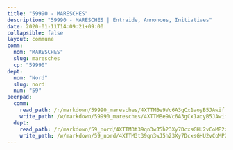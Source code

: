 ```yaml
---
title: "59990 - MARESCHES"
description: "59990 - MARESCHES | Entraide, Annonces, Initiatives"
date: 2020-01-11T14:09:21+09:00
collapsible: false
layout: commune
comm:
  nom: "MARESCHES"
  slug: maresches
  cp: "59990"
dept:
  nom: "Nord"
  slug: nord
  num: "59"
peerpad:
  comm:
    read_path: /r/markdown/59990_maresches/4XTTMBe9Vc6A3gCx1aoyB5JAwiffZGQxbaKAJr4CXYnXXz7kW
    write_path: /w/markdown/59990_maresches/4XTTMBe9Vc6A3gCx1aoyB5JAwiffZGQxbaKAJr4CXYnXXz7kW-K3TgTkT4eKAz7caEjvV4611QhtcaKw1EqVFo7ytG6pxzGRZfae2joGxEtp5iGqro2CFtAFZpH81bJJnSdPfxCGtWEucZLjGuQfccAxF7mUrLX9jxMi3sJ7n7RN8LvnHDwRGYWRpW
  dept:
    read_path: /r/markdown/59_nord/4XTTM3t39qn3wJ5h23Xy7DcxsGHU2vCoMP2z3iS4TUn3TrtdJ
    write_path: /w/markdown/59_nord/4XTTM3t39qn3wJ5h23Xy7DcxsGHU2vCoMP2z3iS4TUn3TrtdJ-K3TgTuZGkuZqXfr6fpmH7pGsMT6ndvZQMyRDze5QBt7XScLWHoBi246kLoDKpTH2Yo4f3AFSSJqGc2ozvNww7qPLqsDjpvahxCbQ6F5znbfjp6kVgaDcTYc9LyhwSfYuCevnvZUQ
---
```



